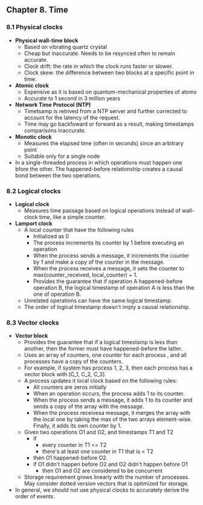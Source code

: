 ## Chapter 8. Time

### 8.1 Physical clocks
- **Physical wall-time block**
  - Based on vibrating quartz crystal
  - Cheap but inaccurate. Needs to be resynced often to remain accurate.
  - Clock drift: the rate in which the clock runs faster or slower.
  - Clock skew: the difference between two blocks at a specific point in time.
- **Atomic clock**
  - Expensive as it is based on quantum-mechanical properties of atoms
  - Accurate to 1 second in 3 million years
- **Network Time Protocol (NTP)**
  - Timetsamp is retrived from a NTP server and further corrected to account for the latency of the request.
  - Time may go backfoward or forward as a result, making timestamps comparisons inaccurate.
- **Monotic clock**
  - Measures the elapsed time (often in seconds) since an arbitrary point
  - Suitable only for a single node
- In a single-threaded process in which operations must happen one bfore the other. The happened-before relationship creates a causal bond between the two operations.

### 8.2 Logical clocks
- **Logical clock**
  - Measures time passage based on logical operations instead of wall-clock time, like a simple counter.
- **Lamport clock**
  - A local counter that have the following rules
    - Initialized as 0
    - The process increments its counter by 1 before executing an operation
    - When the process sends a message, it increments the counter by 1 and make a copy of the counter in the message.
    - When the process receives a message, it sets the counter to max(counter_received, local_counter) + 1.
    - Provides the guarantee that if operation A happened-before operation B, the logical timestamp of operation A is less than the one of operation B.
  - Unrelated operations can have the same logical timestamp.
  - The order of logical timestamp doesn't imply a causal relationship.
  
### 8.3 Vector clocks
- **Vector block**
  - Provides the guarantee that if a logical timestamp is less than another, then the former must have happened-before the latter.
  - Uses an array of counters, one counter for each process , and all processes have a copy of the counters.
  - For example, if system has process 1, 2, 3, then each process has a vector block with [C_1, C_2, C_3].
  - A process updates it local clock based on the following rules:
    - All counters are zeros initially
    - When an operation occurs, the process adds 1 to its counter.
    - When the process sends a message, it adds 1 to its counter and sends a copy of the array with the message.
    - When the process receivesa message, it merges the array with the local one by taking the max of the two arrays element-wise. Finally, it adds its own counter by 1.
  - Given two operations O1 and O2, and timestamps T1 and T2
    - if
      - every counter in T1 <= T2
      - there's at least one counter in T1 that is < T2
    - then O1 happened-before O2.
    - if O1 didn't happen before O2 and O2 didn't happen before O1
      - then O1 and O2 are considered to be concurrent
  - Storage requirement grows linearly with the number of processes. May consider dotted version vectors that is optimized for storage.
- In general, we should not use physical clocks to accurately derive the order of events.